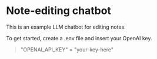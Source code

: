 # Note-editing chatbot
 
This is an example LLM chatbot for editing notes.

To get started, create a .env file and insert your OpenAI key.

> "OPENAI_API_KEY" = "your-key-here"
